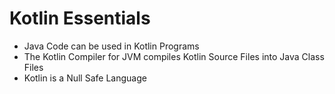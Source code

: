 # Kotlin Essentials
* Java Code can be used in Kotlin Programs
* The Kotlin Compiler for JVM compiles Kotlin Source Files into Java Class Files
* Kotlin is a Null Safe Language